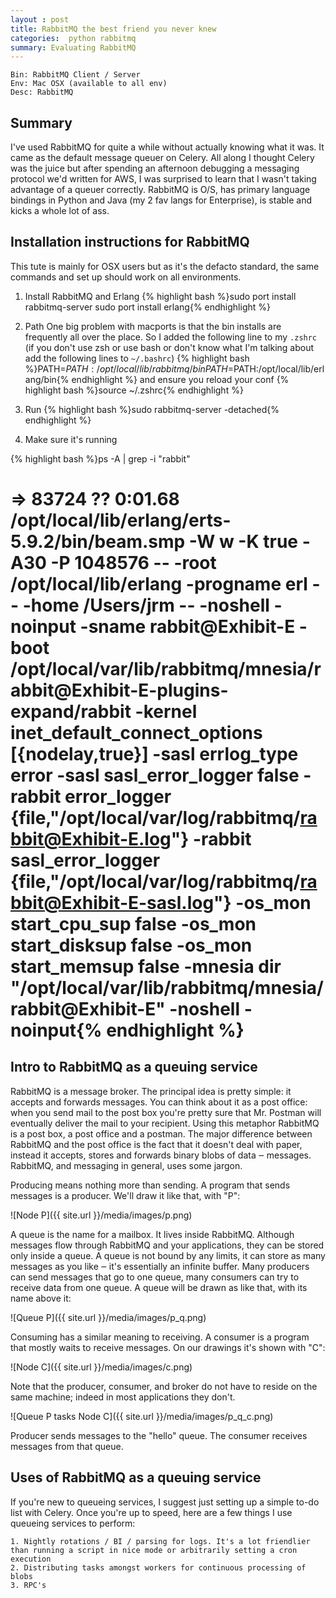 ```yaml
---
layout : post 
title: RabbitMQ the best friend you never knew
categories:  python rabbitmq
summary: Evaluating RabbitMQ
---
```

    Bin: RabbitMQ Client / Server
    Env: Mac OSX (available to all env)
    Desc: RabbitMQ

Summary
-------

I've used RabbitMQ for quite a while without actually knowing what it was. It came as the default message queuer on Celery. All along I thought Celery was the juice but after spending an afternoon debugging a messaging protocol we'd written for AWS, I was surprised to learn that I wasn't taking advantage of a queuer correctly. RabbitMQ is O/S, has primary language bindings in Python and Java (my 2 fav langs for Enterprise), is stable and kicks a whole lot of ass.

Installation instructions for RabbitMQ
---------------------------------------

This tute is mainly for OSX users but as it's the defacto standard, the same commands and set up should work on all environments.

1. Install RabbitMQ and Erlang
{% highlight bash %}sudo port install rabbitmq-server
sudo port install erlang{% endhighlight %}

2. Path
One big problem with macports is that the bin installs are frequently all over the place. So I added the following line to my `.zshrc` (if you don't use zsh or use bash or don't know what I'm talking about add the following lines to `~/.bashrc`)
{% highlight bash %}PATH=$PATH:/opt/local/lib/rabbitmq/bin
PATH=$PATH:/opt/local/lib/erlang/bin{% endhighlight %}
and ensure you reload your conf
{% highlight bash %}source ~/.zshrc{% endhighlight %}

3. Run
{% highlight bash %}sudo rabbitmq-server -detached{% endhighlight %}

4. Make sure it's running

{% highlight bash %}ps -A | grep -i "rabbit"
    
# => 83724 ??         0:01.68 /opt/local/lib/erlang/erts-5.9.2/bin/beam.smp -W w -K true -A30 -P 1048576 -- -root /opt/local/lib/erlang -progname erl -- -home /Users/jrm -- -noshell -noinput -sname rabbit@Exhibit-E -boot /opt/local/var/lib/rabbitmq/mnesia/rabbit@Exhibit-E-plugins-expand/rabbit -kernel inet_default_connect_options [{nodelay,true}] -sasl errlog_type error -sasl sasl_error_logger false -rabbit error_logger {file,"/opt/local/var/log/rabbitmq/rabbit@Exhibit-E.log"} -rabbit sasl_error_logger {file,"/opt/local/var/log/rabbitmq/rabbit@Exhibit-E-sasl.log"} -os_mon start_cpu_sup false -os_mon start_disksup false -os_mon start_memsup false -mnesia dir "/opt/local/var/lib/rabbitmq/mnesia/rabbit@Exhibit-E" -noshell -noinput{% endhighlight %}

Intro to RabbitMQ as a queuing service
--------------------------------------

RabbitMQ is a message broker. The principal idea is pretty simple: it accepts and forwards messages. You can think about it as a post office: when you send mail to the post box you're pretty sure that Mr. Postman will eventually deliver the mail to your recipient. Using this metaphor RabbitMQ is a post box, a post office and a postman. The major difference between RabbitMQ and the post office is the fact that it doesn't deal with paper, instead it accepts, stores and forwards binary blobs of data ‒ messages. RabbitMQ, and messaging in general, uses some jargon.

Producing means nothing more than sending. A program that sends messages is a producer. We'll draw it like that, with "P":

![Node P]({{ site.url }}/media/images/p.png)

A queue is the name for a mailbox. It lives inside RabbitMQ. Although messages flow through RabbitMQ and your applications, they can be stored only inside a queue. A queue is not bound by any limits, it can store as many messages as you like ‒ it's essentially an infinite buffer. Many producers can send messages that go to one queue, many consumers can try to receive data from one queue. A queue will be drawn as like that, with its name above it:

 ![Queue P]({{ site.url }}/media/images/p_q.png)

Consuming has a similar meaning to receiving. A consumer is a program that mostly waits to receive messages. On our drawings it's shown with "C":

![Node C]({{ site.url }}/media/images/c.png)

Note that the producer, consumer, and broker do not have to reside on the same machine; indeed in most applications they don't.

![Queue P tasks Node C]({{ site.url }}/media/images/p_q_c.png)

Producer sends messages to the "hello" queue. The consumer receives messages from that queue.

Uses of RabbitMQ as a queuing service
------------------------------------

If you're new to queueing services, I suggest just setting up a simple to-do list with Celery. Once you're up to speed, here are a few things I use queueing services to perform:

    1. Nightly rotations / BI / parsing for logs. It's a lot friendlier than running a script in nice mode or arbitrarily setting a cron execution
    2. Distributing tasks amongst workers for continuous processing of blobs
    3. RPC's
